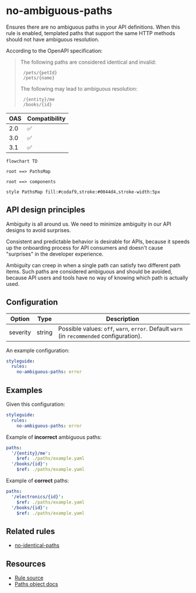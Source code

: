 # no-ambiguous-paths

Ensures there are no ambiguous paths in your API definitions.
When this rule is enabled, templated paths that support the same HTTP methods should not have ambiguous resolution.

According to the OpenAPI specification:

> The following paths are considered identical and invalid:
>
>      /pets/{petId}
>      /pets/{name}
>
> The following may lead to ambiguous resolution:
>
>      /{entity}/me
>      /books/{id}

|OAS|Compatibility|
|---|---|
|2.0|✅|
|3.0|✅|
|3.1|✅|

```mermaid
flowchart TD

root ==> PathsMap

root ==> components

style PathsMap fill:#codaf9,stroke:#0044d4,stroke-width:5px
```

## API design principles

Ambiguity is all around us.
We need to minimize ambiguity in our API designs to avoid surprises.

Consistent and predictable behavior is desirable for APIs, because it speeds up the onboarding process for API consumers and doesn't cause "surprises" in the developer experience.

Ambiguity can creep in when a single path can satisfy two different path items.
Such paths are considered ambiguous and should be avoided, because API users and tools have no way of knowing which path is actually used.

## Configuration

|Option|Type|Description|
|---|---|---|
|severity|string|Possible values: `off`, `warn`, `error`. Default `warn` (in `recommended` configuration). |

An example configuration:

```yaml
styleguide:
  rules:
    no-ambiguous-paths: error
```

## Examples

Given this configuration:

```yaml
styleguide:
  rules:
    no-ambiguous-paths: error
```

Example of **incorrect** ambiguous paths:

```yaml
paths:
  '/{entity}/me':
    $ref: ./paths/example.yaml
  '/books/{id}':
    $ref: ./paths/example.yaml
```

Example of **correct** paths:

```yaml
paths:
  '/electronics/{id}':
    $ref: ./paths/example.yaml
  '/books/{id}':
    $ref: ./paths/example.yaml
```

## Related rules

- [no-identical-paths](./no-identical-paths.md)

## Resources

- [Rule source](https://github.com/Redocly/redocly-cli/blob/master/packages/core/src/rules/common/no-ambiguous-paths.ts)
- [Paths object docs](https://redocly.com/docs/openapi-visual-reference/paths/)
